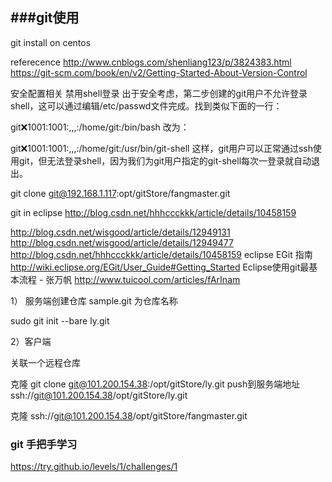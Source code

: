 ###git使用
------------------------------


git install on centos

referecence
http://www.cnblogs.com/shenliang123/p/3824383.html
https://git-scm.com/book/en/v2/Getting-Started-About-Version-Control



安全配置相关
禁用shell登录
出于安全考虑，第二步创建的git用户不允许登录shell，这可以通过编辑/etc/passwd文件完成。找到类似下面的一行：

git:x:1001:1001:,,,:/home/git:/bin/bash
改为：

git:x:1001:1001:,,,:/home/git:/usr/bin/git-shell
这样，git用户可以正常通过ssh使用git，但无法登录shell，因为我们为git用户指定的git-shell每次一登录就自动退出。



git clone git@192.168.1.117:opt/gitStore/fangmaster.git


git  in eclipse
http://blog.csdn.net/hhhccckkk/article/details/10458159

http://blog.csdn.net/wisgood/article/details/12949131
http://blog.csdn.net/wisgood/article/details/12949477
http://blog.csdn.net/hhhccckkk/article/details/10458159
eclipse EGit 指南
http://wiki.eclipse.org/EGit/User_Guide#Getting_Started
Eclipse使用git最基本流程 - 张万帆
http://www.tuicool.com/articles/fArInam

1）  服务端创建仓库  sample.git 为仓库名称

sudo git init --bare ly.git


2）客户端

关联一个远程仓库

克隆
git clone git@101.200.154.38:/opt/gitStore/ly.git
push到服务端地址
ssh://git@101.200.154.38/opt/gitStore/ly.git

克隆
ssh://git@101.200.154.38/opt/gitStore/fangmaster.git

### git 手把手学习
https://try.github.io/levels/1/challenges/1

